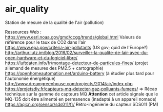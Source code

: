 # air_quality
Station de mesure de la qualité de l'air (pollution)</br>

Ressources Web :</br>
https://www.esrl.noaa.gov/gmd/ccgg/trends/global.html Valeurs de référence pour le taux de CO2 dans l'air</br>
https://www.epa.gov/criteria-air-pollutants (US gov; quid de l'Europe?)</br>
http://arthur.lutz.im/blog/2016/02/surveiller-la-qualite-de-lair-avec-du-open-hardware-et-du-logiciel-libre/</br>
https://luftdaten.info/fr/montage-detecteur-de-particules-fines/ (projet allemand de mesures des PM2.5 + cartographie)</br>
https://openhomeautomation.net/arduino-battery (à étudier plus tard pour l'autonomie énergétique)</br>
http://www.dreamgreenhouse.com/projects/2014/air/index.php</br>
https://projetsdiy.fr/capteurs-mq-detecter-gaz-polluants-fumees/ => Récap technique sur la gamme de capteurs MQ <b>Attention</b> cet article signale que le MQ-135 doit être alimenté en permanence (inadapté à un appareil nomade)</br>
https://aqicn.org/sensor/sds011/fr/ Rétro-ingénierie du capteur SDS011 (PM)<br>
